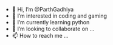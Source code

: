 - 👋 Hi, I’m @ParthGadhiya
- 👀 I’m interested in coding and gaming
- 🌱 I’m currently learning python
- 💞️ I’m looking to collaborate on ...
- 📫 How to reach me ...

<!---
ParthGadhiya1112/ParthGadhiya1112 is a ✨ special ✨ repository because its `README.md` (this file) appears on your GitHub profile.
You can click the Preview link to take a look at your changes.
--->

